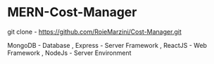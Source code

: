 ﻿# MERN-Cost-Manager
 git clone - https://github.com/RoieMarzini/Cost-Manager.git

MongoDB - Database ,
Express - Server Framework ,
ReactJS - Web Framework ,
NodeJs - Server Environment
